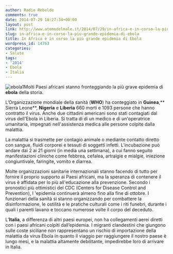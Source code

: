 ```yaml
---
author: Radio Rebelde
comments: true
date: 2014-07-29 18:27:34+00:00
layout: post
link: http://www.atomodelmale.it/2014/07/29/in-africa-e-in-corso-la-piu-grande-epidemia-di-ebola/
slug: in-africa-e-in-corso-la-piu-grande-epidemia-di-ebola
title: In Africa è in corso la più grande epidemia di Ebola
wordpress_id: 14763
categories:
- Salute
tags:
- '2014'
- Ebola
- Italia
---
```


![ebola1](http://www.atomodelmale.it/wp-content/uploads/2014/07/ebola1-300x166.jpg)Molti Paesi africani stanno fronteggiando la più grave epidemia di **ebola** della storia.

L’Organizzazione mondiale della sanità (**WHO**) ha conteggiato in **Guinea**,** Sierra Leone**, **Nigeria** e **Liberia** 660 morti e 1093 persone che hanno contratto il virus. Anche due cittadini americani sono stati contagiati dal virus dell'Ebola in Liberia. Si tratta di di un medico e di un'operatrice umanitaria, impegnati nell'assistenza medica alle persone colpite dalla malattia.

La malattia si trasmette per contagio animale o mediante contatto diretto con sangue, fluidi corporei e tessuti di soggetti infetti.
L’incubazione può andare dai 2 ai 21 giorni (in media una settimana), a cui fanno seguito manifestazioni cliniche come febbrea, cefalea, artralgie e mialgie, iniezione congiuntivale, faringite, vomito e diarrea.



Molte organizzazioni sanitarie internazionali stanno facendo di tutto per fornire il proprio supporto ai Paesi africani, ma la speranza di contenere il virus è affidata per lo più all'educazione alla prevenzione. Secondo i pronostici più ottimistici del CDC (Centers for Disease Control and Prevention), l 'epidemia continuerà almeno fino alla fine di ottobre.
I funzionari della sanità si stanno organizzando per combattere la disinformazione, le ostilità e le pratiche culturali come i riti funebri, durante i quali i parenti lavano e toccano numerose volte il corpo del deceduto.

L’**Italia**, a differenza di altri paesi europei, non ha collegamenti aerei diretti con i paesi africani colpiti dall’epidemia. I migranti clandestini che giungono sulle coste siciliane non rappresentano un rischio di importazione della malattia da virus Ebola in quanto il viaggio per raggiungere il nostro paese è lungo mesi, e la malattia altamente debilitante, impedirebbe loro di arrivare in Italia.
